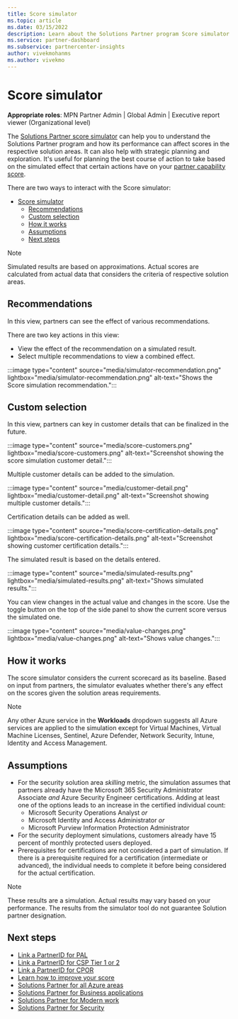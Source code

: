 ```yaml
---
title: Score simulator
ms.topic: article
ms.date: 03/15/2022
description: Learn about the Solutions Partner program Score simulator
ms.service: partner-dashboard
ms.subservice: partnercenter-insights
author: vivekmohanms
ms.author: vivekmo
---
```


# Score simulator

**Appropriate roles**: MPN Partner Admin | Global Admin | Executive report viewer (Organizational level)

The [Solutions Partner score simulator](https://partner.microsoft.com/dashboard/insights/mpninsights/solutionspartner?tabName=ScoreSimulator&source=docs) can help you to understand the Solutions Partner program and how its performance can affect scores in the respective solution areas. It can also help with strategic planning and exploration. It's useful for planning the best course of action to take based on the simulated effect that certain actions have on your [partner capability score](partner-capability-score.md).

There are two ways to interact with the Score simulator:

- [Score simulator](#score-simulator)
  - [Recommendations](#recommendations)
  - [Custom selection](#custom-selection)
  - [How it works](#how-it-works)
  - [Assumptions](#assumptions)
  - [Next steps](#next-steps)

> [!NOTE]
>Simulated results are based on approximations. Actual scores are calculated from actual data that considers the criteria of respective solution areas.

## Recommendations

In this view, partners can see the effect of various recommendations.

There are two key actions in this view:

- View the effect of the recommendation on a simulated result.
- Select multiple recommendations to view a combined effect.

:::image type="content" source="media/simulator-recommendation.png" lightbox="media/simulator-recommendation.png" alt-text="Shows the Score simulation recommendation.":::

## Custom selection

In this view, partners can key in customer details that can be finalized in the future.

:::image type="content" source="media/score-customers.png" lightbox="media/score-customers.png" alt-text="Screenshot showing the score simulation customer detail.":::

Multiple customer details can be added to the simulation.

:::image type="content" source="media/customer-detail.png" lightbox="media/customer-detail.png" alt-text="Screenshot showing multiple customer details.":::

Certification details can be added as well.

:::image type="content" source="media/score-certification-details.png" lightbox="media/score-certification-details.png" alt-text="Screenshot showing customer certification details.":::

The simulated result is based on the details entered.

:::image type="content" source="media/simulated-results.png" lightbox="media/simulated-results.png" alt-text="Shows simulated results.":::

You can view changes in the actual value and changes in the score. Use the toggle button on the top of the side panel to show the current score versus the simulated one.

:::image type="content" source="media/value-changes.png" lightbox="media/value-changes.png" alt-text="Shows value changes.":::

## How it works

The score simulator considers the current scorecard as its baseline. Based on input from partners, the simulator evaluates whether there's any effect on the scores given the solution areas requirements.

> [!NOTE]
>Any other Azure service in the **Workloads** dropdown suggests all Azure services are applied to the simulation except for Virtual Machines, Virtual Machine Licenses, Sentinel, Azure Defender, Network Security, Intune, Identity and Access Management.

## Assumptions

- For the security solution area _skilling_ metric, the simulation assumes that partners already have the Microsoft 365 Security Administrator Associate _and_ Azure Security Engineer certifications. Adding at least one of the options leads to an increase in the certified individual count:
  - Microsoft Security Operations Analyst _or_
  - Microsoft Identity and Access Administrator _or_
  - Microsoft Purview Information Protection Administrator
- For the security deployment simulations, customers already have 15 percent of monthly protected users deployed.
- Prerequisites for certifications are not considered a part of simulation. If there is a prerequisite required for a certification (intermediate or advanced), the individual needs to complete it before being considered for the actual certification.

> [!NOTE]
> These results are a simulation. Actual results may vary based on your performance. The results from the simulator tool do not guarantee Solution partner designation.

## Next steps

- [Link a PartnerID for PAL](link-partner-id-for-azure-performance-pal-dpor.md)
- [Link a PartnerID for CSP Tier 1 or 2](connect-with-your-customers.md)
- [Link a PartnerID for CPOR](submit-osa-claim.md)
- [Learn how to improve your score](https://partner.microsoft.com/asset/collection/pci-learn#/)
- [Solutions Partner for all Azure areas](solutions-partner-azure.md)
- [Solutions Partner for Business applications](solutions-partner-business.md)
- [Solutions Partner for Modern work](solutions-partner-modern-work.md)
- [Solutions Partner for Security](solutions-partner-security.md)
